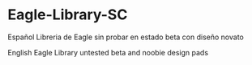 # Eagle-Library-SC

Español
Libreria de Eagle sin probar en estado beta con diseño novato

English
Eagle Library untested beta and noobie design pads
